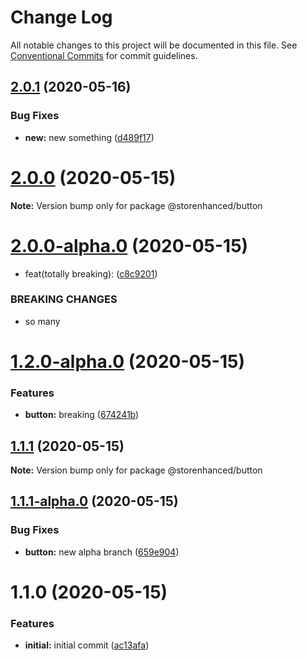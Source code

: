 # Change Log

All notable changes to this project will be documented in this file.
See [Conventional Commits](https://conventionalcommits.org) for commit guidelines.

## [2.0.1](https://github.com/chrispcode/storenhanced/compare/@storenhanced/button@2.0.0...@storenhanced/button@2.0.1) (2020-05-16)


### Bug Fixes

* **new:** new something ([d489f17](https://github.com/chrispcode/storenhanced/commit/d489f179a2dbb374ed0e3082991dea5caefa58b7))





# [2.0.0](https://github.com/chrispcode/storenhanced/compare/@storenhanced/button@2.0.0-alpha.0...@storenhanced/button@2.0.0) (2020-05-15)

**Note:** Version bump only for package @storenhanced/button





# [2.0.0-alpha.0](https://github.com/chrispcode/storenhanced/compare/@storenhanced/button@1.2.0-alpha.0...@storenhanced/button@2.0.0-alpha.0) (2020-05-15)


* feat(totally breaking): ([c8c9201](https://github.com/chrispcode/storenhanced/commit/c8c92015cae950079b39255870164c9885507f7a))


### BREAKING CHANGES

* so many





# [1.2.0-alpha.0](https://github.com/chrispcode/storenhanced/compare/@storenhanced/button@1.1.1...@storenhanced/button@1.2.0-alpha.0) (2020-05-15)


### Features

* **button:** breaking ([674241b](https://github.com/chrispcode/storenhanced/commit/674241be360f77fb5e873be77beae2917707734c))





## [1.1.1](https://github.com/chrispcode/storenhanced/compare/@storenhanced/button@1.1.1-alpha.0...@storenhanced/button@1.1.1) (2020-05-15)

**Note:** Version bump only for package @storenhanced/button





## [1.1.1-alpha.0](https://github.com/chrispcode/storenhanced/compare/@storenhanced/button@1.1.0...@storenhanced/button@1.1.1-alpha.0) (2020-05-15)


### Bug Fixes

* **button:** new alpha branch ([659e904](https://github.com/chrispcode/storenhanced/commit/659e904de93c30ce9c2556ef195bd0f379e1314a))





# 1.1.0 (2020-05-15)


### Features

* **initial:** initial commit ([ac13afa](https://github.com/chrispcode/storenhanced/commit/ac13afaa497531786519412a0de9071ea4443d9f))
